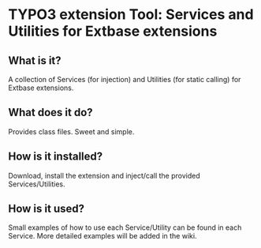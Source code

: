 TYPO3 extension Tool: Services and Utilities for Extbase extensions
===================================================================

## What is it?

A collection of Services (for injection) and Utilities (for static calling) for Extbase extensions.

## What does it do?

Provides class files. Sweet and simple.

## How is it installed?

Download, install the extension and inject/call the provided Services/Utilities.

## How is it used?

Small examples of how to use each Service/Utility can be found in each Service. More detailed examples will be added in the wiki.
